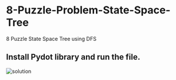 # 8-Puzzle-Problem-State-Space-Tree

8 Puzzle State Space Tree using DFS

## Install Pydot library and run the file.

![solution](https://user-images.githubusercontent.com/33949575/115283910-be3a5a80-a16b-11eb-8664-9dc5f2a1c2f7.png)


